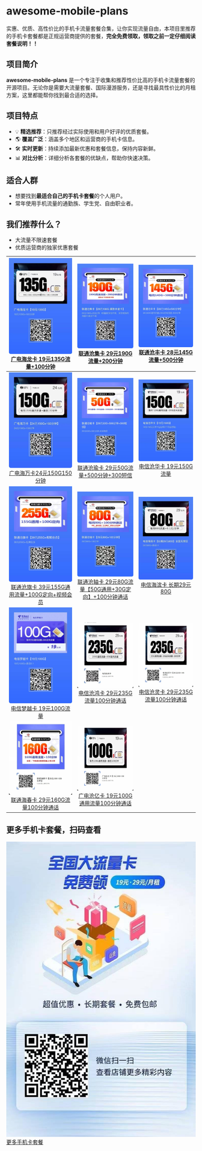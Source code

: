 # awesome-mobile-plans
实惠、优质、高性价比的手机卡流量套餐合集，让你实现流量自由，本项目里推荐的手机卡套餐都是正规运营商提供的套餐，**完全免费领取，领取之前一定仔细阅读套餐说明！！**

## 项目简介  
**awesome-mobile-plans** 是一个专注于收集和推荐性价比高的手机卡流量套餐的开源项目。无论你是需要大流量套餐、国际漫游服务，还是寻找最具性价比的月租方案，这里都能帮你找到最合适的选择。  

## 项目特点  
- 💡 **精选推荐**：只推荐经过实际使用和用户好评的优质套餐。  
- 🌎 **覆盖广泛**：涵盖多个地区和运营商的手机卡信息。  
- 🛠 **实时更新**：持续添加最新优惠和套餐信息，保持内容新鲜。  
- 📊 **对比分析**：详细分析各套餐的优缺点，帮助你快速决策。  

## 适合人群  
- 想要找到**最适合自己的手机卡套餐**的个人用户。  
- 常年使用手机流量的通勤族、学生党、自由职业者。   

## 我们推荐什么？  
- 大流量不限速套餐  
- 优质运营商的独家优惠套餐  

<!-- BEGIN_REPLACE_SECTION -->
|[![广电海龙卡](./images/广电海龙卡.jpeg)<br>广电海龙卡 19元135G流量+100分钟](https://172.lot-ml.com/h5orderEn/index?pudID=5d5f6256e43b4818&userid=841d1c8802a89634)|[![联通沧集卡](./images/联通沧集卡.jpeg)<br>联通沧集卡 29元190G流量+200分钟](https://172.lot-ml.com/h5orderEn/index?pudID=b8fc6ffadfe74f21&userid=841d1c8802a89634)|[![联通沧丰卡](./images/联通沧丰卡.jpeg)<br>联通沧丰卡 28元145G流量+500分钟](https://172.lot-ml.com/h5orderEn/index?pudID=ee676e74ffdc2485&userid=841d1c8802a89634)|
|:---:|:---:|:---:|
|[![广电海万卡24元150G150分钟](./images/广电海万卡24元150G150分钟.png)<br>广电海万卡24元150G150分钟](https://172.lot-ml.com/h5orderEn/index?pudID=cec2206f14367a36&userid=841d1c8802a89634) |  [![联通沧瑜卡](./images/联通沧瑜卡.jpeg)<br>联通沧瑜卡 29元50G流量+500分钟+300短信](https://172.lot-ml.com/h5orderEn/index?pudID=e3ca7f4d5a10c52e&userid=841d1c8802a89634) |[![电信沧华卡](./images/电信沧华卡.jpeg)<br>电信沧华卡 19元150G流量](https://172.lot-ml.com/h5orderEn/index?pudID=0a8488e82999a386&userid=841d1c8802a89634)|
|[![联通沧旗卡](./images/联通沧旗卡.jpeg)<br>联通沧旗卡 39元155G通用流量+100G定向+视频会员](https://172.lot-ml.com/h5orderEn/index?pudID=737a132b4e715c2d&userid=841d1c8802a89634) | [![联通沧轴卡](./images/联通沧轴卡.jpeg)<br>联通沧轴卡 29元80G流量【50G通用+30G定向】+100分钟通话](https://172.lot-ml.com/h5orderEn/index?pudID=5d60d286fead5f98&userid=841d1c8802a89634)  | [![电信海滨卡 长期29元80G](./images/电信海滨卡长期29元80G.png)<br>电信海滨卡 长期29元80G](https://172.lot-ml.com/h5orderEn/index?pudID=57d0d8b90e595568&userid=841d1c8802a89634) |
|[![电信梦越卡](./images/电信梦越卡.jpeg)<br>电信梦越卡 19元100G流量](https://172.lot-ml.com/h5orderEn/index?pudID=d52d29da76b1b64d&userid=841d1c8802a89634)|[![电信沧鸿卡](./images/电信沧鸿卡.jpeg)<br>电信沧鸿卡 29元235G流量100分钟通话](https://172.lot-ml.com/h5orderEn/index?pudID=8cc630159895ae62&userid=841d1c8802a89634)|[![电信沧灵卡](./images/电信沧灵卡.jpeg)<br>电信沧灵卡 29元235G流量100分钟通话](https://172.lot-ml.com/h5orderEn/index?pudID=a1a0efb74b879fbe&userid=841d1c8802a89634)|
|[![联通海春卡](./images/联通海春卡.jpeg)<br>联通海春卡 29元160G流量100分钟通话](https://172.lot-ml.com/h5orderEn/index?pudID=1bc619741abacb1b&userid=841d1c8802a89634)|[![广电沧亿卡](./images/广电沧亿卡.jpeg)<br>广电沧亿卡 19元100G通用流量100分钟通话](https://172.lot-ml.com/h5orderEn/index?pudID=2d9076d9a557314b&userid=841d1c8802a89634)|

<!-- END_REPLACE_SECTION -->
</table>

## 更多手机卡套餐，扫码查看
[![更多手机卡套餐](./images/店铺二维码.jpeg)<br>更多手机卡套餐](https://172.lot-ml.com/ProductEn/Index/841d1c8802a89634)